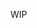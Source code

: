 WIP

<!--

# WebAssembly without Emscripten

This is the repository that goes along my blog post "WebAssembly without Emscripten"

How to get rid of Emscripten and build and compile WebAssembly applications with ease

[https://schellcode.github.io/webassembly-without-emscripten](https://schellcode.github.io/webassembly-without-emscripten)


## Demos

 Demo (Click to run)                                                                  | Download                                                                                        | Explanation
--------------------------------------------------------------------------------------|-------------------------------------------------------------------------------------------------|----------------------------------------------------------------
 1 [Pure C function](https://schellingb.github.io/ClangWasm/Basic/loader.html)        | [Download](https://github.com/schellingb/ClangWasm/releases/download/bin/ClangWasm_Basic.zip)   | [Explanation](https://schellcode.github.io/webassembly-without-emscripten#demo-1-explaining-the-basic-process)
 2 [With C Standard Library](https://schellingb.github.io/ClangWasm/LibC/loader.html) | [Download](https://github.com/schellingb/ClangWasm/releases/download/bin/ClangWasm_LibC.zip)    | [Explanation](https://schellcode.github.io/webassembly-without-emscripten#demo-2-using-the-c-standard-library)
 3 [With C++](https://schellingb.github.io/ClangWasm/Cpp/loader.html)                 | [Download](https://github.com/schellingb/ClangWasm/releases/download/bin/ClangWasm_Cpp.zip)     | [Explanation](https://schellcode.github.io/webassembly-without-emscripten#demo-3-using-c-and-the-c-standard-library)
 4 [WebGL rendering](https://schellingb.github.io/ClangWasm/WebGL/loader.html)        | [Download](https://github.com/schellingb/ClangWasm/releases/download/bin/ClangWasm_WebGL.zip)   | [Explanation](https://schellcode.github.io/webassembly-without-emscripten#demo-4-webgl-rendering)
 5 [Audio output](https://schellingb.github.io/ClangWasm/Audio/loader.html)           | [Download](https://github.com/schellingb/ClangWasm/releases/download/bin/ClangWasm_Audio.zip)   | [Explanation](https://schellcode.github.io/webassembly-without-emscripten#demo-5-audio-output)
 6 [Loading a URL](https://schellingb.github.io/ClangWasm/LoadUrl/loader.html)        | [Download](https://github.com/schellingb/ClangWasm/releases/download/bin/ClangWasm_LoadUrl.zip) | [Explanation](https://schellcode.github.io/webassembly-without-emscripten#demo-6-loading-data-from-url)
 7 [Embedding WASM](https://schellingb.github.io/ClangWasm/Embed/output.html)         | [Download](https://github.com/schellingb/ClangWasm/releases/download/bin/ClangWasm_Embed.zip)   | [Explanation](https://schellcode.github.io/webassembly-without-emscripten#demo-7-advanced-build-script-with-embedding)
 8 [Generate JS from C](https://schellingb.github.io/ClangWasm/GenJS/loader.html)     | [Download](https://github.com/schellingb/ClangWasm/releases/download/bin/ClangWasm_GenJS.zip)   | TODO


## License
All code here available as [Public Domain](https://www.unlicense.org).
-->
